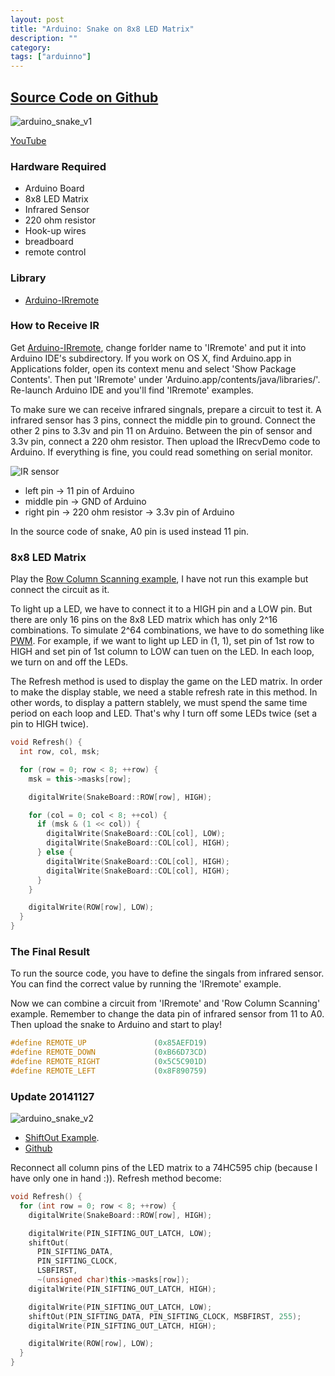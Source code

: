 ```yaml
---
layout: post
title: "Arduino: Snake on 8x8 LED Matrix"
description: ""
category:
tags: ["arduinno"]
---
```


## [Source Code on Github](https://github.com/imironhead/arduino-practice)

![arduino_snake_v1](/assets/images/misc-001-arduino_snake_v1.jpg)

[YouTube](https://youtu.be/VC2F66MZuh0)


### Hardware Required

* Arduino Board
* 8x8 LED Matrix
* Infrared Sensor
* 220 ohm resistor
* Hook-up wires
* breadboard
* remote control

### Library

* [Arduino-IRremote](https://github.com/coopermaa/Arduino-IRremote)

### How to Receive IR

  Get [Arduino-IRremote](https://github.com/coopermaa/Arduino-IRremote), change forlder name to 'IRremote' and put it into Arduino IDE's subdirectory. If you work on OS X, find Arduino.app in Applications folder, open its context menu and select 'Show Package Contents'. Then put 'IRremote' under 'Arduino.app/contents/java/libraries/'. Re-launch Arduino IDE and you'll find 'IRremote' examples.

  To make sure we can receive infrared singnals, prepare a circuit to test it. A infrared sensor has 3 pins, connect the middle pin to ground. Connect the other 2 pins to 3.3v and pin 11 on Arduino. Between the pin of sensor and 3.3v pin, connect a 220 ohm resistor. Then upload the IRrecvDemo code to Arduino. If everything is fine, you could read something on serial monitor.

![IR sensor](/assets/images/misc-002-arduino-ir-sensor.jpg)

* left pin -> 11 pin of Arduino
* middle pin -> GND of Arduino
* right pin -> 220 ohm resistor -> 3.3v pin of Arduino

In the source code of snake, A0 pin is used instead 11 pin.

### 8x8 LED Matrix

Play the [Row Column Scanning example](http://arduino.cc/en/Tutorial/RowColumnScanning), I have not run this example but connect the circuit as it.

  To light up a LED, we have to connect it to a HIGH pin and a LOW pin. But there are only 16 pins on the 8x8 LED matrix which has only 2^16 combinations. To simulate 2^64 combinations, we have to do something like [PWM](http://arduino.cc/en/Tutorial/PWM). For example, if we want to light up LED in (1, 1), set pin of 1st row to HIGH and set pin of 1st column to LOW can tuen on the LED. In each loop, we turn on and off the LEDs.

  The Refresh method is used to display the game on the LED matrix. In order to make the display stable, we need a stable refresh rate in this method. In other words, to display a pattern stablely, we must spend the same time period on each loop and LED. That's why I turn off some LEDs twice (set a pin to HIGH twice).

~~~ cpp
void Refresh() {
  int row, col, msk;

  for (row = 0; row < 8; ++row) {
    msk = this->masks[row];

    digitalWrite(SnakeBoard::ROW[row], HIGH);

    for (col = 0; col < 8; ++col) {
      if (msk & (1 << col)) {
        digitalWrite(SnakeBoard::COL[col], LOW);
        digitalWrite(SnakeBoard::COL[col], HIGH);
      } else {
        digitalWrite(SnakeBoard::COL[col], HIGH);
        digitalWrite(SnakeBoard::COL[col], HIGH);
      }
    }

    digitalWrite(ROW[row], LOW);
  }
}
~~~

### The Final Result

  To run the source code, you have to define the singals from infrared sensor. You can find the correct value by running the 'IRremote' example.

  Now we can combine a circuit from 'IRremote' and 'Row Column Scanning' example. Remember to change the data pin of infrared sensor from 11 to A0. Then upload the snake to Arduino and start to play!

~~~ cpp
#define REMOTE_UP               (0x85AEFD19)
#define REMOTE_DOWN             (0xB66D73CD)
#define REMOTE_RIGHT            (0x5C5C901D)
#define REMOTE_LEFT             (0x8F890759)
~~~

### Update 20141127

![arduino_snake_v2](/assets/images/misc-003-arduino_snake_v2.jpg)

* [ShiftOut Example](http://arduino.cc/en/tutorial/ShiftOut).
* [Github](https://github.com/imironhead/arduino-practice/tree/master/arduino-snake-v2)

Reconnect all column pins of the LED matrix to a 74HC595 chip (because I have only one in hand :)). Refresh method become:

~~~ cpp
void Refresh() {
  for (int row = 0; row < 8; ++row) {
    digitalWrite(SnakeBoard::ROW[row], HIGH);

    digitalWrite(PIN_SIFTING_OUT_LATCH, LOW);
    shiftOut(
      PIN_SIFTING_DATA,
      PIN_SIFTING_CLOCK,
      LSBFIRST,
      ~(unsigned char)this->masks[row]);
    digitalWrite(PIN_SIFTING_OUT_LATCH, HIGH);

    digitalWrite(PIN_SIFTING_OUT_LATCH, LOW);
    shiftOut(PIN_SIFTING_DATA, PIN_SIFTING_CLOCK, MSBFIRST, 255);
    digitalWrite(PIN_SIFTING_OUT_LATCH, HIGH);

    digitalWrite(ROW[row], LOW);
  }
}
~~~
